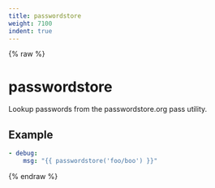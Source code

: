 ```yaml
---
title: passwordstore
weight: 7100
indent: true
---
```


{% raw %}
# passwordstore

Lookup passwords from the passwordstore.org pass utility.


## Example

```yaml
- debug:
    msg: "{{ passwordstore('foo/boo') }}"
```

{% endraw %}